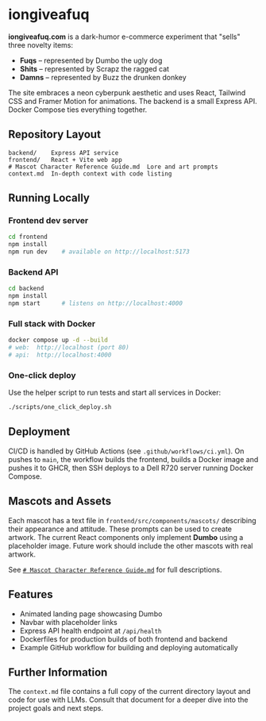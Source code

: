 # iongiveafuq

**iongiveafuq.com** is a dark-humor e-commerce experiment that "sells" three novelty items:
* **Fuqs** – represented by Dumbo the ugly dog
* **Shits** – represented by Scrapz the ragged cat
* **Damns** – represented by Buzz the drunken donkey

The site embraces a neon cyberpunk aesthetic and uses React, Tailwind CSS and Framer Motion for animations. The backend is a small Express API. Docker Compose ties everything together.

## Repository Layout

```
backend/    Express API service
frontend/   React + Vite web app
# Mascot Character Reference Guide.md  Lore and art prompts
context.md  In-depth context with code listing
```

## Running Locally

### Frontend dev server
```bash
cd frontend
npm install
npm run dev    # available on http://localhost:5173
```

### Backend API
```bash
cd backend
npm install
npm start      # listens on http://localhost:4000
```

### Full stack with Docker
```bash
docker compose up -d --build
# web:  http://localhost (port 80)
# api:  http://localhost:4000
```

### One-click deploy
Use the helper script to run tests and start all services in Docker:
```bash
./scripts/one_click_deploy.sh
```

## Deployment

CI/CD is handled by GitHub Actions (see `.github/workflows/ci.yml`). On pushes to `main`, the workflow builds the frontend, builds a Docker image and pushes it to GHCR, then SSH deploys to a Dell R720 server running Docker Compose.

## Mascots and Assets

Each mascot has a text file in `frontend/src/components/mascots/` describing their appearance and attitude. These prompts can be used to create artwork. The current React components only implement **Dumbo** using a placeholder image. Future work should include the other mascots with real artwork.

See [`# Mascot Character Reference Guide.md`](#%20Mascot%20Character%20Reference%20Guide.md) for full descriptions.

## Features

* Animated landing page showcasing Dumbo
* Navbar with placeholder links
* Express API health endpoint at `/api/health`
* Dockerfiles for production builds of both frontend and backend
* Example GitHub workflow for building and deploying automatically

## Further Information

The `context.md` file contains a full copy of the current directory layout and code for use with LLMs. Consult that document for a deeper dive into the project goals and next steps.
